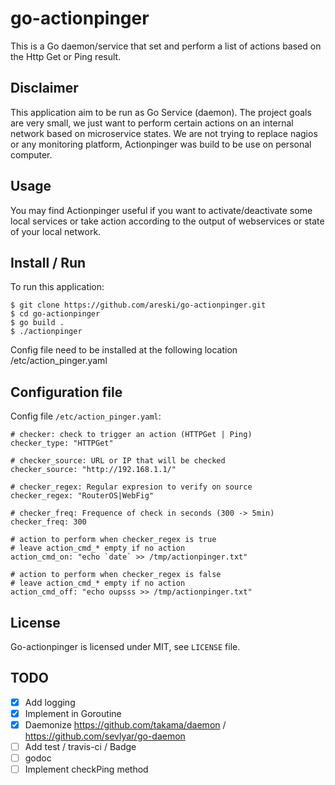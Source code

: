 go-actionpinger
===============

This is a Go daemon/service that set and perform a list of actions based on the Http Get or Ping result.


Disclaimer
----------

This application aim to be run as Go Service (daemon). The project goals are very small, we just want to perform certain actions on an internal network based on microservice states.
We are not trying to replace nagios or any monitoring platform, Actionpinger was build to be use on personal computer.


Usage
-----

You may find Actionpinger useful if you want to activate/deactivate some local services or take action according to the output of webservices or state of your local network.


Install / Run
-------------

To run this application:

    $ git clone https://github.com/areski/go-actionpinger.git
    $ cd go-actionpinger
    $ go build .
    $ ./actionpinger

Config file need to be installed at the following location /etc/action_pinger.yaml


Configuration file
------------------

Config file `/etc/action_pinger.yaml`:

    # checker: check to trigger an action (HTTPGet | Ping)
    checker_type: "HTTPGet"

    # checker_source: URL or IP that will be checked
    checker_source: "http://192.168.1.1/"

    # checker_regex: Regular expresion to verify on source
    checker_regex: "RouterOS|WebFig"

    # checker_freq: Frequence of check in seconds (300 -> 5min)
    checker_freq: 300

    # action to perform when checker_regex is true
    # leave action_cmd_* empty if no action
    action_cmd_on: "echo `date` >> /tmp/actionpinger.txt"

    # action to perform when checker_regex is false
    # leave action_cmd_* empty if no action
    action_cmd_off: "echo oupsss >> /tmp/actionpinger.txt"


License
-------

Go-actionpinger is licensed under MIT, see `LICENSE` file.


TODO
----

- [x] Add logging
- [x] Implement in Goroutine
- [x] Daemonize https://github.com/takama/daemon / https://github.com/sevlyar/go-daemon
- [ ] Add test / travis-ci / Badge
- [ ] godoc
- [ ] Implement checkPing method
